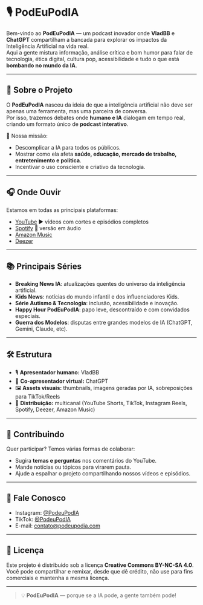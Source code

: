 # 🎙️ PodEuPodIA  

Bem-vindo ao **PodEuPodIA** — um podcast inovador onde **VladBB** e **ChatGPT** compartilham a bancada para explorar os impactos da Inteligência Artificial na vida real.  
Aqui a gente mistura informação, análise crítica e bom humor para falar de tecnologia, ética digital, cultura pop, acessibilidade e tudo o que está **bombando no mundo da IA**.  

---

## 🚀 Sobre o Projeto  

O **PodEuPodIA** nasceu da ideia de que a inteligência artificial não deve ser apenas uma ferramenta, mas uma parceira de conversa.  
Por isso, trazemos debates onde **humano e IA** dialogam em tempo real, criando um formato único de **podcast interativo**.  

🎯 Nossa missão:  
- Descomplicar a IA para todos os públicos.  
- Mostrar como ela afeta **saúde, educação, mercado de trabalho, entretenimento e política**.  
- Incentivar o uso consciente e criativo da tecnologia.  

---

## 🎧 Onde Ouvir  

Estamos em todas as principais plataformas:  

- [YouTube](https://youtube.com) ▶️ vídeos com cortes e episódios completos  
- [Spotify](https://spotify.com) 🎵 versão em áudio  
- [Amazon Music](https://music.amazon.com)  
- [Deezer](https://deezer.com)  

---

## 📚 Principais Séries  

- **Breaking News IA**: atualizações quentes do universo da inteligência artificial.  
- **Kids News**: notícias do mundo infantil e dos influenciadores Kids.  
- **Série Autismo & Tecnologia**: inclusão, acessibilidade e inovação.  
- **Happy Hour PodEuPodIA**: papo leve, descontraído e com convidados especiais.  
- **Guerra dos Modelos**: disputas entre grandes modelos de IA (ChatGPT, Gemini, Claude, etc).  

---

## 🛠️ Estrutura  

- 🎙️ **Apresentador humano:** VladBB  
- 🤖 **Co-apresentador virtual:** ChatGPT  
- 🖼️ **Assets visuais:** thumbnails, imagens geradas por IA, sobreposições para TikTok/Reels  
- 📲 **Distribuição:** multicanal (YouTube Shorts, TikTok, Instagram Reels, Spotify, Deezer, Amazon Music)  

---

## 🤝 Contribuindo  

Quer participar? Temos várias formas de colaborar:  
- Sugira **temas e perguntas** nos comentários do YouTube.  
- Mande notícias ou tópicos para virarem pauta.  
- Ajude a espalhar o projeto compartilhando nossos vídeos e episódios.  

---

## 📢 Fale Conosco  

- Instagram: [@PodeuPodIA](https://instagram.com)  
- TikTok: [@PodeuPodIA](https://tiktok.com)  
- E-mail: contato@podeupodia.com  

---

## 📜 Licença  

Este projeto é distribuído sob a licença **Creative Commons BY-NC-SA 4.0**.  
Você pode compartilhar e remixar, desde que dê crédito, não use para fins comerciais e mantenha a mesma licença.  

---

> 💡 **PodEuPodIA** — porque se a IA pode, a gente também pode!  
